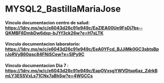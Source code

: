# MYSQL2_BastillaMariaJose

 #### Vinculo documentacion centro de salud: https://1drv.ms/w/c/e6043d26c91e949c/EaZlEA00Ue9FsDj7bs--QKMBF6DmbDw6dxp-bJYf3ck26w?e=H7sLTK


#### Vinculo documentacion laboratorio: https://1drv.ms/w/c/e6043d26c91e949c/EeA0YFcd_BJJiMk0GC3sbtsBprJoRVyB60qsc84FNiSCew?e=SIPy9C

#### Vinculo documentacion Dia 7 :  https://1drv.ms/w/c/e6043d26c91e949c/EapOVxsgYWVDtsp6az_ZdrkBmLY3ESSVxLs71CNx7aBhSw?e=4WGCCs

